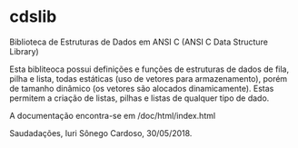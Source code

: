 # cdslib
Biblioteca de Estruturas de Dados em ANSI C (ANSI C Data Structure Library)

Esta bibliteoca possui definições e funções de estruturas de dados de fila, pilha e lista,
todas estáticas (uso de vetores para armazenamento), porém de tamanho dinâmico (os vetores são alocados dinamicamente).
Estas permitem a criação de listas, pilhas e listas de qualquer tipo de dado.

A documentação encontra-se em /doc/html/index.html

Saudadações,
Iuri Sônego Cardoso, 30/05/2018.
